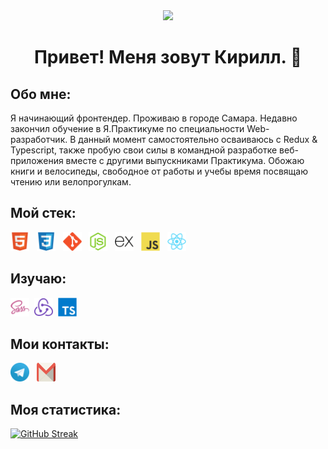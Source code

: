 <div align=center>
  <img src="https://media.giphy.com/media/MeJgB3yMMwIaHmKD4z/giphy.gif" width="200">
    <h1> 
    Привет! Меня зовут Кирилл. 👋
  </h1> 
</div>

## Обо мне:

<div>
  <p> Я начинающий фронтендер. Проживаю в городе Самара. Недавно закончил обучение в Я.Практикуме по специальности Web-разработчик. В данный момент самостоятельно осваиваюсь с Redux & Typescript, также пробую свои силы в командной разработке веб-приложения вместе с другими выпускниками Практикума. Обожаю книги и велосипеды, свободное от работы и учебы время посвящаю чтению или велопрогулкам. </p>
</div>

## Мой стек:

<div>
  <img src="https://github.com/devicons/devicon/blob/master/icons/html5/html5-original.svg" title="html5" alt="html5" width="30" height="30"/>&nbsp&nbsp
  <img src="https://github.com/devicons/devicon/blob/master/icons/css3/css3-original.svg" title="css" alt="css" width="30" height="30"/>&nbsp&nbsp
  <img src="https://github.com/devicons/devicon/blob/master/icons/git/git-original.svg" title="git" alt="git" width="30" height="30"/>&nbsp&nbsp
  <img src="https://github.com/devicons/devicon/blob/master/icons/nodejs/nodejs-original.svg" title="nodejs" alt="nodejs" width="30" height="30"/>&nbsp&nbsp
  <img src="https://github.com/devicons/devicon/blob/master/icons/express/express-original.svg" title="express" alt="express" width="30" height="30">&nbsp&nbsp
  <img src="https://github.com/devicons/devicon/blob/master/icons/javascript/javascript-original.svg" title="javascript" alt="javascript" width="30" height="30"/>&nbsp&nbsp
  <img src="https://github.com/devicons/devicon/blob/master/icons/react/react-original.svg" title="reactjs" alt="reactjs" width="30" height="30"/>&nbsp
</div>

## Изучаю:

<div>
  <img src="https://github.com/devicons/devicon/blob/master/icons/sass/sass-original.svg" title="sass" alt="sass" width="30" height="30"/>&nbsp
  <img src="https://github.com/devicons/devicon/blob/master/icons/redux/redux-original.svg" title="redux" alt="redux" width="30" height="30"/>&nbsp
  <img src="https://github.com/devicons/devicon/blob/master/icons/typescript/typescript-original.svg" title="redux" alt="redux" width="30" height="30"/>&nbsp
</div>

## Мои контакты:

<div>
  <a href="https://t.me/Kir163"><img src="./images/telegram.svg" title="telegram" alt="telegram" width="30" height="30"></a>&nbsp&nbsp
  <a href="mailto:burgov@mail.ru"><img src="./images/gmail.svg" title="email" alt="email" width="30" height="30"></a>
</div>

## Моя статистика:

[![GitHub Streak](https://streak-stats.demolab.com?user=h1ze&theme=dark&locale=ru)](https://git.io/streak-stats)
<!--
**h1ze/h1ze** is a ✨ _special_ ✨ repository because its `README.md` (this file) appears on your GitHub profile.

Here are some ideas to get you started:

- 🔭 I’m currently working on ...
- 🌱 I’m currently learning ...
- 👯 I’m looking to collaborate on ...
- 🤔 I’m looking for help with ...
- 💬 Ask me about ...
- 📫 How to reach me: ...
- 😄 Pronouns: ...
- ⚡ Fun fact: ...
  -->
